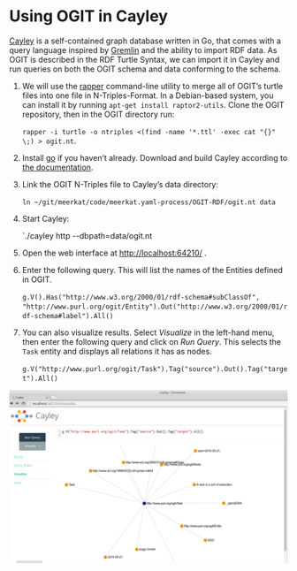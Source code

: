 # Using OGIT in Cayley

[Cayley](https://github.com/google/cayley) is a self-contained graph database written in Go, that 
comes with a query language inspired by 
[Gremlin](http://tinkerpop.incubator.apache.org/gremlin.html) and the ability to import RDF data. As 
OGIT is described in the RDF Turtle Syntax, we can import it in Cayley and run queries on both the 
OGIT schema and data conforming to the schema.

1. We will use the [rapper](http://librdf.org/raptor/rapper.html) command-line utility to merge all
of OGIT’s turtle files into one file in N-Triples-Format. In a Debian-based system, you can install
it by running `apt-get install raptor2-utils`. Clone the OGIT repository, then in the OGIT directory
run:

	`rapper -i turtle -o ntriples <(find -name '*.ttl' -exec cat "{}" \;) > ogit.nt`.

2. Install [go](http://golang.org/) if you haven’t already. Download and build Cayley according to 
[the documentation](https://github.com/google/cayley). 

3. Link the OGIT N-Triples file to Cayley’s data directory:

	`ln ~/git/meerkat/code/meerkat.yaml-process/OGIT-RDF/ogit.nt data`

4. Start Cayley:

	`./cayley http --dbpath=data/ogit.nt

5. Open the web interface at [http://localhost:64210/](http://localhost:64210/) .
6. Enter the following query. This will list the names of the Entities defined in OGIT.

	`g.V().Has("http://www.w3.org/2000/01/rdf-schema#subClassOf", "http://www.purl.org/ogit/Entity").Out("http://www.w3.org/2000/01/rdf-schema#label").All()`

7. You can also visualize results. Select *Visualize* in the left-hand menu, then enter the 
   following query and click on *Run Query*. This selects the `Task` entity and displays all 
   relations it has as nodes.

	`g.V("http://www.purl.org/ogit/Task").Tag("source").Out().Tag("target").All()`

![OGIT in Cayley Web UI](ogit-cayley.png)
